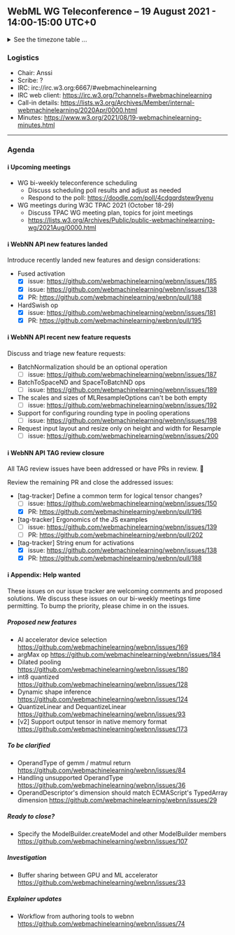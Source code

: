 ## WebML WG Teleconference – 19 August 2021 - 14:00-15:00 UTC+0

<details><summary>See the timezone table ...</summary>
<table>
<tr><td> San Francisco (U.S.A. - California) <td> Thu, 19 August 2021 <td> 07:00 <td> UTC-7 hours
<tr><td> Boston (U.S.A. - Massachusetts) <td> Thu, 19 August 2021 <td> 10:00 <td> UTC-4 hours
<tr><td> London (United Kingdom - England) <td> Thu, 19 August 2021 <td> 15:00 <td> UTC+1 hours
<tr><td> Berlin (Germany) <td> Thu, 19 August 2021 <td> 16:00 <td> UTC+2 hours
<tr><td> Helsinki (Finland) <td> Thu, 19 August 2021 <td> 17:00 <td> UTC+3 hours
<tr><td> Shanghai (China) <td> Thu, 19 August 2021 <td> 22:00 <td> UTC+8 hours
<tr><td> Tokyo (Japan) <td> Thu, 19 August 2021 <td> 23:00 <td> UTC+9 hours
<tr><td> Corresponding UTC (GMT) <td> Thu, 19 August 2021 <td colspan=2> 14:00 UTC
</table>

Other locations: https://www.timeanddate.com/worldclock/fixedtime.html?iso=20210819T14
  </details>
  
### Logistics

* Chair: Anssi
* Scribe: ?
* IRC: irc://irc.w3.org:6667/#webmachinelearning
* IRC web client: https://irc.w3.org/?channels=#webmachinelearning
* Call-in details: https://lists.w3.org/Archives/Member/internal-webmachinelearning/2020Apr/0000.html
* Minutes: https://www.w3.org/2021/08/19-webmachinelearning-minutes.html

---

### Agenda
  
#### ℹ️ Upcoming meetings
  
- WG bi-weekly teleconference scheduling
  - Discuss scheduling poll results and adjust as needed
  - Respond to the poll: https://doodle.com/poll/4cdgqrdstew9yenu
- WG meetings during W3C TPAC 2021 (October 18-29)
  - Discuss TPAC WG meeting plan, topics for joint meetings
  - https://lists.w3.org/Archives/Public/public-webmachinelearning-wg/2021Aug/0000.html

#### ℹ️ WebNN API new features landed
  
Introduce recently landed new features and design considerations:

- Fused activation
  - [x] issue: https://github.com/webmachinelearning/webnn/issues/185
  - [x] issue: https://github.com/webmachinelearning/webnn/issues/138
  - [x] PR: https://github.com/webmachinelearning/webnn/pull/188
- HardSwish op
  - [x] issue: https://github.com/webmachinelearning/webnn/issues/181
  - [x] PR: https://github.com/webmachinelearning/webnn/pull/195

#### ℹ️ WebNN API recent new feature requests

Discuss and triage new feature requests:
  
- BatchNormalization should be an optional operation
  - [ ] issue: https://github.com/webmachinelearning/webnn/issues/187
- BatchToSpaceND and SpaceToBatchND ops
  - [ ] issue: https://github.com/webmachinelearning/webnn/issues/189
- The scales and sizes of MLResampleOptions can't be both empty
  - [ ] issue: https://github.com/webmachinelearning/webnn/issues/192
- Support for configuring rounding type in pooling operations
  - [ ] issue: https://github.com/webmachinelearning/webnn/issues/198
- Request input layout and resize only on height and width for Resample
  - [ ] issue: https://github.com/webmachinelearning/webnn/issues/200

#### ℹ️ WebNN API TAG review closure
  
All TAG review issues have been addressed or have PRs in review. 🎉
  
Review the remaining PR and close the addressed issues:

- [tag-tracker] Define a common term for logical tensor changes?
    - [ ] issue: https://github.com/webmachinelearning/webnn/issues/150
    - [x] PR: https://github.com/webmachinelearning/webnn/pull/196
- [tag-tracker] Ergonomics of the JS examples
    - [ ] issue: https://github.com/webmachinelearning/webnn/issues/139
    - [ ] PR: https://github.com/webmachinelearning/webnn/pull/202
- [tag-tracker] String enum for activations
    - [x] issue: https://github.com/webmachinelearning/webnn/issues/138
    - [x] PR: https://github.com/webmachinelearning/webnn/pull/188

#### ℹ️ Appendix: Help wanted

These issues on our issue tracker are welcoming comments and proposed solutions. We discuss these issues on our bi-weekly meetings time permitting. To bump the priority, please chime in on the issues.

##### Proposed new features

- AI accelerator device selection https://github.com/webmachinelearning/webnn/issues/169
- argMax op https://github.com/webmachinelearning/webnn/issues/184
- Dilated pooling https://github.com/webmachinelearning/webnn/issues/180
- int8 quantized https://github.com/webmachinelearning/webnn/issues/128
- Dynamic shape inference https://github.com/webmachinelearning/webnn/issues/124
- QuantizeLinear and DequantizeLinear https://github.com/webmachinelearning/webnn/issues/93
- [v2] Support output tensor in native memory format https://github.com/webmachinelearning/webnn/issues/173

##### To be clarified

- OperandType of gemm / matmul return https://github.com/webmachinelearning/webnn/issues/84
- Handling unsupported OperandType https://github.com/webmachinelearning/webnn/issues/36
- OperandDescriptor's dimension should match ECMAScript's TypedArray dimension https://github.com/webmachinelearning/webnn/issues/29

##### Ready to close?

- Specify the ModelBuilder.createModel and other ModelBuilder members https://github.com/webmachinelearning/webnn/issues/107

##### Investigation 

- Buffer sharing between GPU and ML accelerator https://github.com/webmachinelearning/webnn/issues/33

##### Explainer updates

- Workflow from authoring tools to webnn https://github.com/webmachinelearning/webnn/issues/74

  

